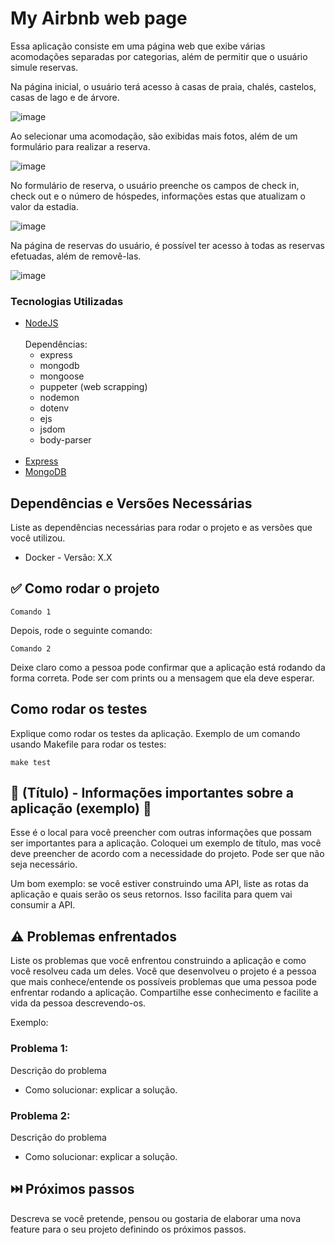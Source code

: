 # My Airbnb  web page
Essa aplicação consiste em uma página web que exibe várias acomodações separadas por categorias, além de permitir que o usuário simule reservas.

Na página inicial, o usuário terá acesso à casas de praia, chalés, castelos, casas de lago e de árvore.

![image](https://github.com/S41K10/MyAirbnb/assets/89564462/9e3243e4-e827-4e5f-a6c7-b9b096dc5e93)

Ao selecionar uma acomodação, são exibidas mais fotos, além de um formulário para realizar a reserva.

![image](https://github.com/S41K10/MyAirbnb/assets/89564462/265167d4-b8a6-45e8-98cf-e0dd02b34c62)

No formulário de reserva, o usuário preenche os campos de check in, check out e o número de hóspedes, informações estas que atualizam o valor da estadia.

![image](https://github.com/S41K10/MyAirbnb/assets/89564462/f20faaf9-ed8b-4211-91ad-acc8c208a128)

Na página de reservas do usuário, é possível ter acesso à todas as reservas efetuadas, além de removê-las.

![image](https://github.com/S41K10/MyAirbnb/assets/89564462/73ecf99c-3ef2-44c8-8734-42be6506b032)

### Tecnologias Utilizadas
* [NodeJS](https://nodejs.org/en)
  </br></br>
  Dependências:
    - express
    - mongodb
    - mongoose
    - puppeter (web scrapping)
    - nodemon
    - dotenv
    - ejs
    - jsdom
    - body-parser
  </br></br>
* [Express](https://expressjs.com/pt-br/)
* [MongoDB](https://www.mongodb.com/pt-br)


## Dependências e Versões Necessárias

Liste as dependências necessárias para rodar o projeto e as versões que você utilizou.

* Docker - Versão: X.X

## ✅ Como rodar o projeto



```
Comando 1
```

Depois, rode o seguinte comando:

```
Comando 2
```

Deixe claro como a pessoa pode confirmar que a aplicação está rodando da forma correta. Pode ser com prints ou a mensagem que ela deve esperar.

## Como rodar os testes

Explique como rodar os testes da aplicação. Exemplo de um comando usando Makefile para rodar os testes:

```
make test
```

## 📌 (Título) - Informações importantes sobre a aplicação (exemplo) 📌

Esse é o local para você preencher com outras informações que possam ser importantes para a aplicação. Coloquei um exemplo de título, mas você deve preencher de acordo com a necessidade do projeto. Pode ser que não seja necessário.

Um bom exemplo: se você estiver construindo uma API, liste as rotas da aplicação e quais serão os seus retornos. Isso facilita para quem vai consumir a API.


## ⚠️ Problemas enfrentados

Liste os problemas que você enfrentou construindo a aplicação e como você resolveu cada um deles. Você que desenvolveu o projeto é a pessoa que mais conhece/entende os possíveis problemas que uma pessoa pode enfrentar rodando a aplicação. Compartilhe esse conhecimento e facilite a vida da pessoa descrevendo-os.

Exemplo:

### Problema 1:
Descrição do problema
* Como solucionar: explicar a solução.

### Problema 2:
Descrição do problema
* Como solucionar: explicar a solução.

## ⏭️ Próximos passos

Descreva se você pretende, pensou ou gostaria de elaborar uma nova feature para o seu projeto definindo os próximos passos.

